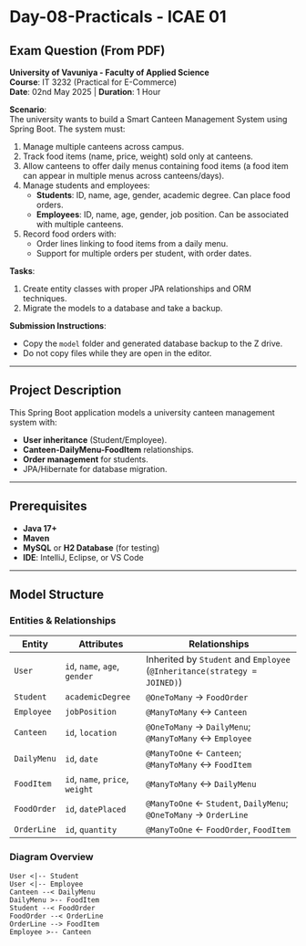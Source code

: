 # Day-08-Practicals - ICAE 01 

## Exam Question (From PDF)

**University of Vavuniya - Faculty of Applied Science**  
**Course**: IT 3232 (Practical for E-Commerce)  
**Date**: 02nd May 2025 | **Duration**: 1 Hour  

**Scenario**:  
The university wants to build a Smart Canteen Management System using Spring Boot. The system must:  
1. Manage multiple canteens across campus.  
2. Track food items (name, price, weight) sold only at canteens.  
3. Allow canteens to offer daily menus containing food items (a food item can appear in multiple menus across canteens/days).  
4. Manage students and employees:  
    - **Students**: ID, name, age, gender, academic degree. Can place food orders.  
    - **Employees**: ID, name, age, gender, job position. Can be associated with multiple canteens.  
5. Record food orders with:  
    - Order lines linking to food items from a daily menu.  
    - Support for multiple orders per student, with order dates.  

**Tasks**:  
1. Create entity classes with proper JPA relationships and ORM techniques.  
2. Migrate the models to a database and take a backup.  

**Submission Instructions**:  
- Copy the `model` folder and generated database backup to the Z drive.  
- Do not copy files while they are open in the editor.  

---

## Project Description

This Spring Boot application models a university canteen management system with:  
- **User inheritance** (Student/Employee).  
- **Canteen-DailyMenu-FoodItem** relationships.  
- **Order management** for students.  
- JPA/Hibernate for database migration.  

---

## Prerequisites

- **Java 17+**  
- **Maven**  
- **MySQL** or **H2 Database** (for testing)  
- **IDE**: IntelliJ, Eclipse, or VS Code  

---

## Model Structure

### Entities & Relationships
| Entity         | Attributes                          | Relationships                                                                 |
|----------------|-------------------------------------|-------------------------------------------------------------------------------|
| `User`         | `id`, `name`, `age`, `gender`       | Inherited by `Student` and `Employee` (`@Inheritance(strategy = JOINED)`)     |
| `Student`      | `academicDegree`                    | `@OneToMany` → `FoodOrder`                                                    |
| `Employee`     | `jobPosition`                       | `@ManyToMany` ↔ `Canteen`                                                     |
| `Canteen`      | `id`, `location`                    | `@OneToMany` → `DailyMenu`; `@ManyToMany` ↔ `Employee`                        |
| `DailyMenu`    | `id`, `date`                        | `@ManyToOne` ← `Canteen`; `@ManyToMany` ↔ `FoodItem`                          |
| `FoodItem`     | `id`, `name`, `price`, `weight`     | `@ManyToMany` ↔ `DailyMenu`                                                   |
| `FoodOrder`    | `id`, `datePlaced`                  | `@ManyToOne` ← `Student`, `DailyMenu`; `@OneToMany` → `OrderLine`             |
| `OrderLine`    | `id`, `quantity`                    | `@ManyToOne` ← `FoodOrder`, `FoodItem`                                        |


### Diagram Overview

```plaintext
User <|-- Student
User <|-- Employee
Canteen --< DailyMenu
DailyMenu >-- FoodItem
Student --< FoodOrder
FoodOrder --< OrderLine
OrderLine --> FoodItem
Employee >-- Canteen
```
